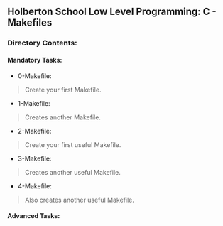 ## Holberton School Low Level Programming: C - Makefiles
### Directory Contents:

#### Mandatory Tasks:
- 0-Makefile:
> Create your first Makefile.

- 1-Makefile:
> Creates another Makefile.

- 2-Makefile:
> Create your first useful Makefile.

- 3-Makefile:
> Creates another useful Makefile.

- 4-Makefile:
> Also creates another useful Makefile.

#### Advanced Tasks:


